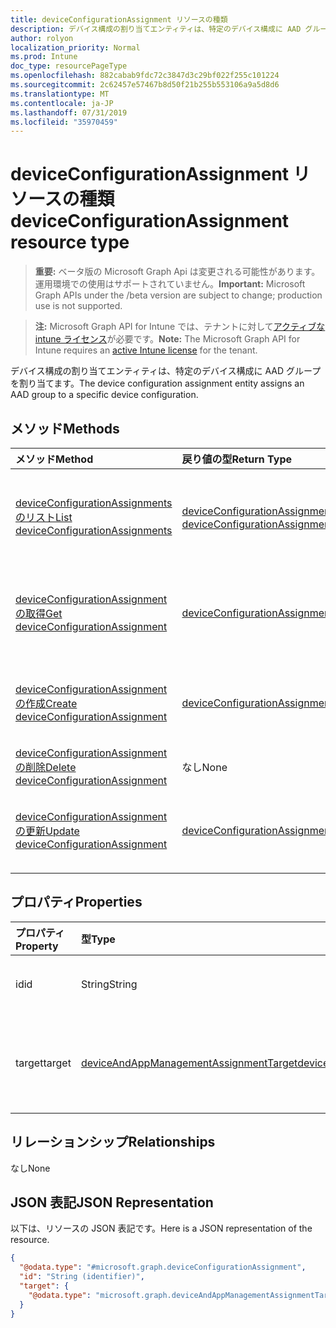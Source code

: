 ```yaml
---
title: deviceConfigurationAssignment リソースの種類
description: デバイス構成の割り当てエンティティは、特定のデバイス構成に AAD グループを割り当てます。
author: rolyon
localization_priority: Normal
ms.prod: Intune
doc_type: resourcePageType
ms.openlocfilehash: 882cabab9fdc72c3847d3c29bf022f255c101224
ms.sourcegitcommit: 2c62457e57467b8d50f21b255b553106a9a5d8d6
ms.translationtype: MT
ms.contentlocale: ja-JP
ms.lasthandoff: 07/31/2019
ms.locfileid: "35970459"
---
```

# <a name="deviceconfigurationassignment-resource-type"></a><span data-ttu-id="a8aad-103">deviceConfigurationAssignment リソースの種類</span><span class="sxs-lookup"><span data-stu-id="a8aad-103">deviceConfigurationAssignment resource type</span></span>

> <span data-ttu-id="a8aad-104">**重要:** ベータ版の Microsoft Graph Api は変更される可能性があります。運用環境での使用はサポートされていません。</span><span class="sxs-lookup"><span data-stu-id="a8aad-104">**Important:** Microsoft Graph APIs under the /beta version are subject to change; production use is not supported.</span></span>

> <span data-ttu-id="a8aad-105">**注:** Microsoft Graph API for Intune では、テナントに対して[アクティブな intune ライセンス](https://go.microsoft.com/fwlink/?linkid=839381)が必要です。</span><span class="sxs-lookup"><span data-stu-id="a8aad-105">**Note:** The Microsoft Graph API for Intune requires an [active Intune license](https://go.microsoft.com/fwlink/?linkid=839381) for the tenant.</span></span>

<span data-ttu-id="a8aad-106">デバイス構成の割り当てエンティティは、特定のデバイス構成に AAD グループを割り当てます。</span><span class="sxs-lookup"><span data-stu-id="a8aad-106">The device configuration assignment entity assigns an AAD group to a specific device configuration.</span></span>

## <a name="methods"></a><span data-ttu-id="a8aad-107">メソッド</span><span class="sxs-lookup"><span data-stu-id="a8aad-107">Methods</span></span>
|<span data-ttu-id="a8aad-108">メソッド</span><span class="sxs-lookup"><span data-stu-id="a8aad-108">Method</span></span>|<span data-ttu-id="a8aad-109">戻り値の型</span><span class="sxs-lookup"><span data-stu-id="a8aad-109">Return Type</span></span>|<span data-ttu-id="a8aad-110">説明</span><span class="sxs-lookup"><span data-stu-id="a8aad-110">Description</span></span>|
|:---|:---|:---|
|[<span data-ttu-id="a8aad-111">deviceConfigurationAssignments のリスト</span><span class="sxs-lookup"><span data-stu-id="a8aad-111">List deviceConfigurationAssignments</span></span>](../api/intune-deviceconfig-deviceconfigurationassignment-list.md)|<span data-ttu-id="a8aad-112">[deviceConfigurationAssignment](../resources/intune-deviceconfig-deviceconfigurationassignment.md) コレクション</span><span class="sxs-lookup"><span data-stu-id="a8aad-112">[deviceConfigurationAssignment](../resources/intune-deviceconfig-deviceconfigurationassignment.md) collection</span></span>|<span data-ttu-id="a8aad-113">[deviceConfigurationAssignment](../resources/intune-deviceconfig-deviceconfigurationassignment.md) オブジェクトのプロパティとリレーションシップをリストします。</span><span class="sxs-lookup"><span data-stu-id="a8aad-113">List properties and relationships of the [deviceConfigurationAssignment](../resources/intune-deviceconfig-deviceconfigurationassignment.md) objects.</span></span>|
|[<span data-ttu-id="a8aad-114">deviceConfigurationAssignment の取得</span><span class="sxs-lookup"><span data-stu-id="a8aad-114">Get deviceConfigurationAssignment</span></span>](../api/intune-deviceconfig-deviceconfigurationassignment-get.md)|[<span data-ttu-id="a8aad-115">deviceConfigurationAssignment</span><span class="sxs-lookup"><span data-stu-id="a8aad-115">deviceConfigurationAssignment</span></span>](../resources/intune-deviceconfig-deviceconfigurationassignment.md)|<span data-ttu-id="a8aad-116">[deviceConfigurationAssignment](../resources/intune-deviceconfig-deviceconfigurationassignment.md) オブジェクトのプロパティとリレーションシップを読み取ります。</span><span class="sxs-lookup"><span data-stu-id="a8aad-116">Read properties and relationships of the [deviceConfigurationAssignment](../resources/intune-deviceconfig-deviceconfigurationassignment.md) object.</span></span>|
|[<span data-ttu-id="a8aad-117">deviceConfigurationAssignment の作成</span><span class="sxs-lookup"><span data-stu-id="a8aad-117">Create deviceConfigurationAssignment</span></span>](../api/intune-deviceconfig-deviceconfigurationassignment-create.md)|[<span data-ttu-id="a8aad-118">deviceConfigurationAssignment</span><span class="sxs-lookup"><span data-stu-id="a8aad-118">deviceConfigurationAssignment</span></span>](../resources/intune-deviceconfig-deviceconfigurationassignment.md)|<span data-ttu-id="a8aad-119">新しい [deviceConfigurationAssignment](../resources/intune-deviceconfig-deviceconfigurationassignment.md) オブジェクトを作成します。</span><span class="sxs-lookup"><span data-stu-id="a8aad-119">Create a new [deviceConfigurationAssignment](../resources/intune-deviceconfig-deviceconfigurationassignment.md) object.</span></span>|
|[<span data-ttu-id="a8aad-120">deviceConfigurationAssignment の削除</span><span class="sxs-lookup"><span data-stu-id="a8aad-120">Delete deviceConfigurationAssignment</span></span>](../api/intune-deviceconfig-deviceconfigurationassignment-delete.md)|<span data-ttu-id="a8aad-121">なし</span><span class="sxs-lookup"><span data-stu-id="a8aad-121">None</span></span>|<span data-ttu-id="a8aad-122">[deviceConfigurationAssignment](../resources/intune-deviceconfig-deviceconfigurationassignment.md) を削除します。</span><span class="sxs-lookup"><span data-stu-id="a8aad-122">Deletes a [deviceConfigurationAssignment](../resources/intune-deviceconfig-deviceconfigurationassignment.md).</span></span>|
|[<span data-ttu-id="a8aad-123">deviceConfigurationAssignment の更新</span><span class="sxs-lookup"><span data-stu-id="a8aad-123">Update deviceConfigurationAssignment</span></span>](../api/intune-deviceconfig-deviceconfigurationassignment-update.md)|[<span data-ttu-id="a8aad-124">deviceConfigurationAssignment</span><span class="sxs-lookup"><span data-stu-id="a8aad-124">deviceConfigurationAssignment</span></span>](../resources/intune-deviceconfig-deviceconfigurationassignment.md)|<span data-ttu-id="a8aad-125">[deviceConfigurationAssignment](../resources/intune-deviceconfig-deviceconfigurationassignment.md) オブジェクトのプロパティを更新します。</span><span class="sxs-lookup"><span data-stu-id="a8aad-125">Update the properties of a [deviceConfigurationAssignment](../resources/intune-deviceconfig-deviceconfigurationassignment.md) object.</span></span>|

## <a name="properties"></a><span data-ttu-id="a8aad-126">プロパティ</span><span class="sxs-lookup"><span data-stu-id="a8aad-126">Properties</span></span>
|<span data-ttu-id="a8aad-127">プロパティ</span><span class="sxs-lookup"><span data-stu-id="a8aad-127">Property</span></span>|<span data-ttu-id="a8aad-128">型</span><span class="sxs-lookup"><span data-stu-id="a8aad-128">Type</span></span>|<span data-ttu-id="a8aad-129">説明</span><span class="sxs-lookup"><span data-stu-id="a8aad-129">Description</span></span>|
|:---|:---|:---|
|<span data-ttu-id="a8aad-130">id</span><span class="sxs-lookup"><span data-stu-id="a8aad-130">id</span></span>|<span data-ttu-id="a8aad-131">String</span><span class="sxs-lookup"><span data-stu-id="a8aad-131">String</span></span>|<span data-ttu-id="a8aad-132">割り当てのキー。</span><span class="sxs-lookup"><span data-stu-id="a8aad-132">The key of the assignment.</span></span>|
|<span data-ttu-id="a8aad-133">target</span><span class="sxs-lookup"><span data-stu-id="a8aad-133">target</span></span>|[<span data-ttu-id="a8aad-134">deviceAndAppManagementAssignmentTarget</span><span class="sxs-lookup"><span data-stu-id="a8aad-134">deviceAndAppManagementAssignmentTarget</span></span>](../resources/intune-shared-deviceandappmanagementassignmenttarget.md)|<span data-ttu-id="a8aad-135">デバイス構成の割り当て先です。</span><span class="sxs-lookup"><span data-stu-id="a8aad-135">The assignment target for the device configuration.</span></span>|

## <a name="relationships"></a><span data-ttu-id="a8aad-136">リレーションシップ</span><span class="sxs-lookup"><span data-stu-id="a8aad-136">Relationships</span></span>
<span data-ttu-id="a8aad-137">なし</span><span class="sxs-lookup"><span data-stu-id="a8aad-137">None</span></span>

## <a name="json-representation"></a><span data-ttu-id="a8aad-138">JSON 表記</span><span class="sxs-lookup"><span data-stu-id="a8aad-138">JSON Representation</span></span>
<span data-ttu-id="a8aad-139">以下は、リソースの JSON 表記です。</span><span class="sxs-lookup"><span data-stu-id="a8aad-139">Here is a JSON representation of the resource.</span></span>
<!-- {
  "blockType": "resource",
  "keyProperty": "id",
  "@odata.type": "microsoft.graph.deviceConfigurationAssignment"
}
-->
``` json
{
  "@odata.type": "#microsoft.graph.deviceConfigurationAssignment",
  "id": "String (identifier)",
  "target": {
    "@odata.type": "microsoft.graph.deviceAndAppManagementAssignmentTarget"
  }
}
```





